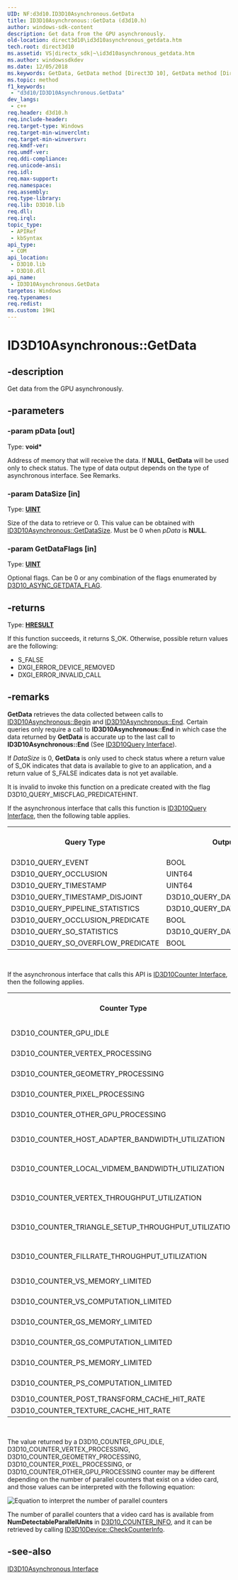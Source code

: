 ```yaml
---
UID: NF:d3d10.ID3D10Asynchronous.GetData
title: ID3D10Asynchronous::GetData (d3d10.h)
author: windows-sdk-content
description: Get data from the GPU asynchronously.
old-location: direct3d10\id3d10asynchronous_getdata.htm
tech.root: direct3d10
ms.assetid: VS|directx_sdk|~\id3d10asynchronous_getdata.htm
ms.author: windowssdkdev
ms.date: 12/05/2018
ms.keywords: GetData, GetData method [Direct3D 10], GetData method [Direct3D 10],ID3D10Asynchronous interface, ID3D10Asynchronous interface [Direct3D 10],GetData method, ID3D10Asynchronous.GetData, ID3D10Asynchronous::GetData, c544fd10-336c-a120-6147-34aee4afeb45, d3d10/ID3D10Asynchronous::GetData, direct3d10.id3d10asynchronous_getdata
ms.topic: method
f1_keywords: 
 - "d3d10/ID3D10Asynchronous.GetData"
dev_langs:
 - c++
req.header: d3d10.h
req.include-header: 
req.target-type: Windows
req.target-min-winverclnt: 
req.target-min-winversvr: 
req.kmdf-ver: 
req.umdf-ver: 
req.ddi-compliance: 
req.unicode-ansi: 
req.idl: 
req.max-support: 
req.namespace: 
req.assembly: 
req.type-library: 
req.lib: D3D10.lib
req.dll: 
req.irql: 
topic_type:
 - APIRef
 - kbSyntax
api_type:
 - COM
api_location:
 - D3D10.lib
 - D3D10.dll
api_name:
 - ID3D10Asynchronous.GetData
targetos: Windows
req.typenames: 
req.redist: 
ms.custom: 19H1
---
```


# ID3D10Asynchronous::GetData


## -description


Get data from the GPU asynchronously.


## -parameters




### -param pData [out]

Type: <b>void*</b>

Address of memory that will receive the data. If <b>NULL</b>, <b>GetData</b> will be used only to check status. The type of data output depends on the type of asynchronous interface. See Remarks.


### -param DataSize [in]

Type: <b><a href="https://docs.microsoft.com/windows/desktop/WinProg/windows-data-types">UINT</a></b>

Size of the data to retrieve or 0. This value can be obtained with <a href="https://docs.microsoft.com/windows/desktop/api/d3d10/nf-d3d10-id3d10asynchronous-getdatasize">ID3D10Asynchronous::GetDataSize</a>. Must be 0 when <i>pData</i> is <b>NULL</b>.


### -param GetDataFlags [in]

Type: <b><a href="https://docs.microsoft.com/windows/desktop/WinProg/windows-data-types">UINT</a></b>

Optional flags. Can be 0 or any combination of the flags enumerated by
            <a href="https://docs.microsoft.com/windows/desktop/api/d3d10/ne-d3d10-d3d10_async_getdata_flag">D3D10_ASYNC_GETDATA_FLAG</a>.


## -returns



Type: <b><a href="/windows/win32/com/structure-of-com-error-codes">HRESULT</a></b>

If this function succeeds, it returns S_OK. Otherwise, possible 
          return values are the following:

<ul>
<li>S_FALSE</li>
<li>DXGI_ERROR_DEVICE_REMOVED</li>
<li>DXGI_ERROR_INVALID_CALL</li>
</ul>



## -remarks



<b>GetData</b> retrieves the data collected between calls to <a href="https://docs.microsoft.com/windows/desktop/api/d3d10/nf-d3d10-id3d10asynchronous-begin">ID3D10Asynchronous::Begin</a> and <a href="https://docs.microsoft.com/windows/desktop/api/d3d10/nf-d3d10-id3d10asynchronous-end">ID3D10Asynchronous::End</a>.  Certain queries only require a call to <b>ID3D10Asynchronous::End</b> in which case the data returned by <b>GetData</b> is accurate up to the last call to <b>ID3D10Asynchronous::End</b> (See <a href="https://docs.microsoft.com/windows/desktop/api/d3d10/nn-d3d10-id3d10query">ID3D10Query Interface</a>).

If <i>DataSize</i> is 0, <b>GetData</b> is only used to check status where a return value of S_OK indicates that data is available to give to an application, and a return value of S_FALSE indicates data is not yet available.

It is invalid to invoke this function on a predicate created with the flag D3D10_QUERY_MISCFLAG_PREDICATEHINT.

If the asynchronous interface that calls this function is <a href="https://docs.microsoft.com/windows/desktop/api/d3d10/nn-d3d10-id3d10query">ID3D10Query Interface</a>, then the following table applies.

<table>
<tr>
<th>Query Type</th>
<th>Output Data Type</th>
<th>Supports Begin Method</th>
</tr>
<tr>
<td>D3D10_QUERY_EVENT</td>
<td>BOOL</td>
<td>NO</td>
</tr>
<tr>
<td>D3D10_QUERY_OCCLUSION</td>
<td>UINT64</td>
<td>YES</td>
</tr>
<tr>
<td>D3D10_QUERY_TIMESTAMP</td>
<td>UINT64</td>
<td>NO</td>
</tr>
<tr>
<td>D3D10_QUERY_TIMESTAMP_DISJOINT</td>
<td>D3D10_QUERY_DATA_TIMESTAMP_DISJOINT</td>
<td>YES</td>
</tr>
<tr>
<td>D3D10_QUERY_PIPELINE_STATISTICS</td>
<td>D3D10_QUERY_DATA_PIPELINE_STATISTICS</td>
<td>YES</td>
</tr>
<tr>
<td>D3D10_QUERY_OCCLUSION_PREDICATE</td>
<td>BOOL</td>
<td>YES</td>
</tr>
<tr>
<td>D3D10_QUERY_SO_STATISTICS</td>
<td>D3D10_QUERY_DATA_SO_STATISTICS</td>
<td>YES</td>
</tr>
<tr>
<td>D3D10_QUERY_SO_OVERFLOW_PREDICATE</td>
<td>BOOL</td>
<td>YES</td>
</tr>
</table>
 

If the asynchronous interface that calls this API is <a href="https://docs.microsoft.com/windows/desktop/api/d3d10/nn-d3d10-id3d10counter">ID3D10Counter Interface</a>, then the following applies.

<table>
<tr>
<th>Counter Type</th>
<th>Output Data Type</th>
<th>Units</th>
</tr>
<tr>
<td>D3D10_COUNTER_GPU_IDLE</td>
<td>FLOAT32</td>
<td>fraction of time</td>
</tr>
<tr>
<td>D3D10_COUNTER_VERTEX_PROCESSING</td>
<td>FLOAT32</td>
<td>fraction of time</td>
</tr>
<tr>
<td>D3D10_COUNTER_GEOMETRY_PROCESSING</td>
<td>FLOAT32</td>
<td>fraction of time</td>
</tr>
<tr>
<td>D3D10_COUNTER_PIXEL_PROCESSING</td>
<td>FLOAT32</td>
<td>fraction of time</td>
</tr>
<tr>
<td>D3D10_COUNTER_OTHER_GPU_PROCESSING</td>
<td>FLOAT32</td>
<td>fraction of time</td>
</tr>
<tr>
<td>D3D10_COUNTER_HOST_ADAPTER_BANDWIDTH_UTILIZATION</td>
<td>FLOAT32</td>
<td>fraction of theoretical maximum</td>
</tr>
<tr>
<td>D3D10_COUNTER_LOCAL_VIDMEM_BANDWIDTH_UTILIZATION</td>
<td>FLOAT32</td>
<td>fraction of theoretical maximum</td>
</tr>
<tr>
<td>D3D10_COUNTER_VERTEX_THROUGHPUT_UTILIZATION</td>
<td>FLOAT32</td>
<td>fraction of theoretical maximum</td>
</tr>
<tr>
<td>D3D10_COUNTER_TRIANGLE_SETUP_THROUGHPUT_UTILIZATION</td>
<td>FLOAT32</td>
<td>fraction of theoretical maximum</td>
</tr>
<tr>
<td>D3D10_COUNTER_FILLRATE_THROUGHPUT_UTILIZATION</td>
<td>FLOAT32</td>
<td>fraction of theoretical maximum</td>
</tr>
<tr>
<td>D3D10_COUNTER_VS_MEMORY_LIMITED</td>
<td>FLOAT32</td>
<td>fraction of time</td>
</tr>
<tr>
<td>D3D10_COUNTER_VS_COMPUTATION_LIMITED</td>
<td>FLOAT32</td>
<td>fraction of time</td>
</tr>
<tr>
<td>D3D10_COUNTER_GS_MEMORY_LIMITED</td>
<td>FLOAT32</td>
<td>fraction of time</td>
</tr>
<tr>
<td>D3D10_COUNTER_GS_COMPUTATION_LIMITED</td>
<td>FLOAT32</td>
<td>fraction of time</td>
</tr>
<tr>
<td>D3D10_COUNTER_PS_MEMORY_LIMITED</td>
<td>FLOAT32</td>
<td>fraction of time</td>
</tr>
<tr>
<td>D3D10_COUNTER_PS_COMPUTATION_LIMITED</td>
<td>FLOAT32</td>
<td>fraction of time</td>
</tr>
<tr>
<td>D3D10_COUNTER_POST_TRANSFORM_CACHE_HIT_RATE</td>
<td>FLOAT32</td>
<td>fraction</td>
</tr>
<tr>
<td>D3D10_COUNTER_TEXTURE_CACHE_HIT_RATE</td>
<td>FLOAT32</td>
<td>fraction</td>
</tr>
</table>
 

The value returned by a D3D10_COUNTER_GPU_IDLE, D3D10_COUNTER_VERTEX_PROCESSING, D3D10_COUNTER_GEOMETRY_PROCESSING, D3D10_COUNTER_PIXEL_PROCESSING, or D3D10_COUNTER_OTHER_GPU_PROCESSING counter may be different depending on the number of parallel counters that exist on a video card, and those values can be interpreted with the following equation:

<img alt="Equation to interpret the number of parallel counters" src="./images/parallelUnits.jpg"/>

The number of parallel counters that a video card has is available from <b>NumDetectableParallelUnits</b> in <a href="https://docs.microsoft.com/windows/desktop/api/d3d10/ns-d3d10-d3d10_counter_info">D3D10_COUNTER_INFO</a>, and it can be retrieved by calling <a href="https://docs.microsoft.com/windows/desktop/api/d3d10/nf-d3d10-id3d10device-checkcounterinfo">ID3D10Device::CheckCounterInfo</a>.




## -see-also




<a href="https://docs.microsoft.com/windows/desktop/api/d3d10/nn-d3d10-id3d10asynchronous">ID3D10Asynchronous Interface</a>
 

 

